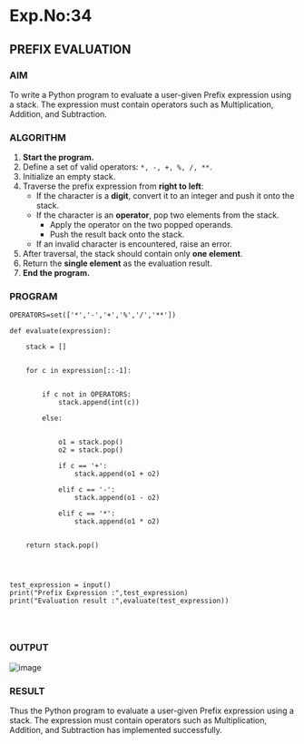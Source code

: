 # Exp.No:34  
## PREFIX EVALUATION



### AIM  
To write a Python program to evaluate a user-given Prefix expression using a stack. The expression must contain operators such as Multiplication, Addition, and Subtraction.



### ALGORITHM

1. **Start the program.**
2. Define a set of valid operators: `*, -, +, %, /, **`.
3. Initialize an empty stack.
4. Traverse the prefix expression from **right to left**:
   - If the character is a **digit**, convert it to an integer and push it onto the stack.
   - If the character is an **operator**, pop two elements from the stack.
     - Apply the operator on the two popped operands.
     - Push the result back onto the stack.
   - If an invalid character is encountered, raise an error.
5. After traversal, the stack should contain only **one element**.
6. Return the **single element** as the evaluation result.
7. **End the program.**



### PROGRAM

```
OPERATORS=set(['*','-','+','%','/','**']) 

def evaluate(expression):
	
	stack = []


	for c in expression[::-1]:

		
		if c not in OPERATORS:
			stack.append(int(c))

		else:
			
			
			o1 = stack.pop()
			o2 = stack.pop()

			if c == '+':
				stack.append(o1 + o2)

			elif c == '-':
				stack.append(o1 - o2)

			elif c == '*':
				stack.append(o1 * o2)

			
	return stack.pop()




test_expression = input()
print("Prefix Expression :",test_expression)
print("Evaluation result :",evaluate(test_expression))




```


### OUTPUT
![image](https://github.com/user-attachments/assets/ab05333f-0e00-47fd-85eb-2c9713add045)



### RESULT
Thus the Python program to evaluate a user-given Prefix expression using a stack. The expression must contain operators such as Multiplication, Addition, and Subtraction has implemented successfully.
